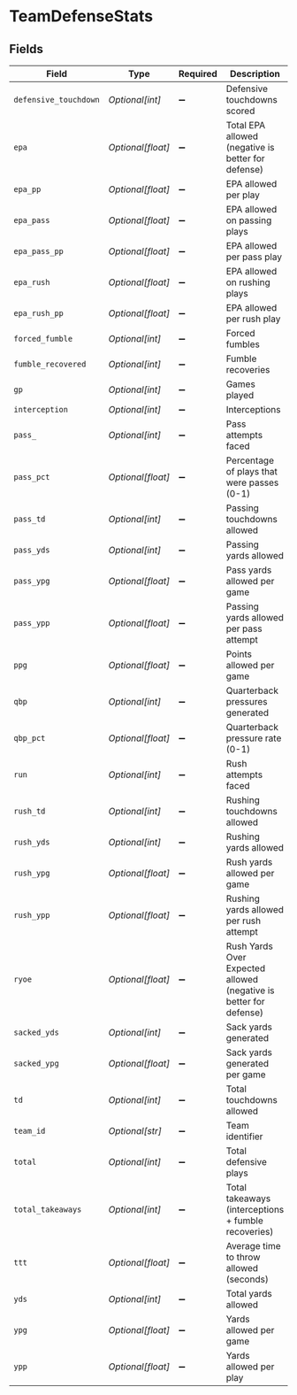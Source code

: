 # TeamDefenseStats


## Fields

| Field                                                             | Type                                                              | Required                                                          | Description                                                       | Example                                                           |
| ----------------------------------------------------------------- | ----------------------------------------------------------------- | ----------------------------------------------------------------- | ----------------------------------------------------------------- | ----------------------------------------------------------------- |
| `defensive_touchdown`                                             | *Optional[int]*                                                   | :heavy_minus_sign:                                                | Defensive touchdowns scored                                       | 0                                                                 |
| `epa`                                                             | *Optional[float]*                                                 | :heavy_minus_sign:                                                | Total EPA allowed (negative is better for defense)                | -13.93551                                                         |
| `epa_pp`                                                          | *Optional[float]*                                                 | :heavy_minus_sign:                                                | EPA allowed per play                                              | -0.16995                                                          |
| `epa_pass`                                                        | *Optional[float]*                                                 | :heavy_minus_sign:                                                | EPA allowed on passing plays                                      | -14.27448                                                         |
| `epa_pass_pp`                                                     | *Optional[float]*                                                 | :heavy_minus_sign:                                                | EPA allowed per pass play                                         | -0.25043                                                          |
| `epa_rush`                                                        | *Optional[float]*                                                 | :heavy_minus_sign:                                                | EPA allowed on rushing plays                                      | 0.33897                                                           |
| `epa_rush_pp`                                                     | *Optional[float]*                                                 | :heavy_minus_sign:                                                | EPA allowed per rush play                                         | 0.01356                                                           |
| `forced_fumble`                                                   | *Optional[int]*                                                   | :heavy_minus_sign:                                                | Forced fumbles                                                    | 0                                                                 |
| `fumble_recovered`                                                | *Optional[int]*                                                   | :heavy_minus_sign:                                                | Fumble recoveries                                                 | 0                                                                 |
| `gp`                                                              | *Optional[int]*                                                   | :heavy_minus_sign:                                                | Games played                                                      | 3                                                                 |
| `interception`                                                    | *Optional[int]*                                                   | :heavy_minus_sign:                                                | Interceptions                                                     | 2                                                                 |
| `pass_`                                                           | *Optional[int]*                                                   | :heavy_minus_sign:                                                | Pass attempts faced                                               | 57                                                                |
| `pass_pct`                                                        | *Optional[float]*                                                 | :heavy_minus_sign:                                                | Percentage of plays that were passes (0-1)                        | 0.69512                                                           |
| `pass_td`                                                         | *Optional[int]*                                                   | :heavy_minus_sign:                                                | Passing touchdowns allowed                                        | 1                                                                 |
| `pass_yds`                                                        | *Optional[int]*                                                   | :heavy_minus_sign:                                                | Passing yards allowed                                             | 275                                                               |
| `pass_ypg`                                                        | *Optional[float]*                                                 | :heavy_minus_sign:                                                | Pass yards allowed per game                                       | 91.66667                                                          |
| `pass_ypp`                                                        | *Optional[float]*                                                 | :heavy_minus_sign:                                                | Passing yards allowed per pass attempt                            | 4.82456                                                           |
| `ppg`                                                             | *Optional[float]*                                                 | :heavy_minus_sign:                                                | Points allowed per game                                           | 16.66667                                                          |
| `qbp`                                                             | *Optional[int]*                                                   | :heavy_minus_sign:                                                | Quarterback pressures generated                                   | 22                                                                |
| `qbp_pct`                                                         | *Optional[float]*                                                 | :heavy_minus_sign:                                                | Quarterback pressure rate (0-1)                                   | 0.35484                                                           |
| `run`                                                             | *Optional[int]*                                                   | :heavy_minus_sign:                                                | Rush attempts faced                                               | 25                                                                |
| `rush_td`                                                         | *Optional[int]*                                                   | :heavy_minus_sign:                                                | Rushing touchdowns allowed                                        | 1                                                                 |
| `rush_yds`                                                        | *Optional[int]*                                                   | :heavy_minus_sign:                                                | Rushing yards allowed                                             | 95                                                                |
| `rush_ypg`                                                        | *Optional[float]*                                                 | :heavy_minus_sign:                                                | Rush yards allowed per game                                       | 31.66667                                                          |
| `rush_ypp`                                                        | *Optional[float]*                                                 | :heavy_minus_sign:                                                | Rushing yards allowed per rush attempt                            | 3.8                                                               |
| `ryoe`                                                            | *Optional[float]*                                                 | :heavy_minus_sign:                                                | Rush Yards Over Expected allowed (negative is better for defense) | -29.45588                                                         |
| `sacked_yds`                                                      | *Optional[int]*                                                   | :heavy_minus_sign:                                                | Sack yards generated                                              | 45                                                                |
| `sacked_ypg`                                                      | *Optional[float]*                                                 | :heavy_minus_sign:                                                | Sack yards generated per game                                     | 15                                                                |
| `td`                                                              | *Optional[int]*                                                   | :heavy_minus_sign:                                                | Total touchdowns allowed                                          | 2                                                                 |
| `team_id`                                                         | *Optional[str]*                                                   | :heavy_minus_sign:                                                | Team identifier                                                   | 4400                                                              |
| `total`                                                           | *Optional[int]*                                                   | :heavy_minus_sign:                                                | Total defensive plays                                             | 82                                                                |
| `total_takeaways`                                                 | *Optional[int]*                                                   | :heavy_minus_sign:                                                | Total takeaways (interceptions + fumble recoveries)               | 2                                                                 |
| `ttt`                                                             | *Optional[float]*                                                 | :heavy_minus_sign:                                                | Average time to throw allowed (seconds)                           | 2.71508                                                           |
| `yds`                                                             | *Optional[int]*                                                   | :heavy_minus_sign:                                                | Total yards allowed                                               | 370                                                               |
| `ypg`                                                             | *Optional[float]*                                                 | :heavy_minus_sign:                                                | Yards allowed per game                                            | 123.33333                                                         |
| `ypp`                                                             | *Optional[float]*                                                 | :heavy_minus_sign:                                                | Yards allowed per play                                            | 4.5122                                                            |